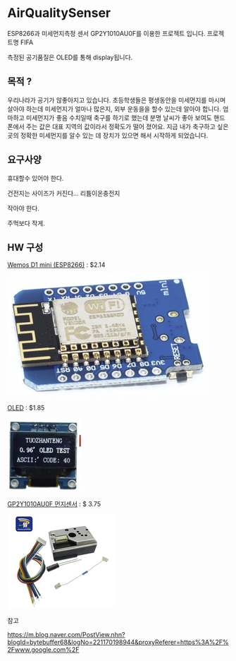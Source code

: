 # AirQualitySenser

ESP8266과 미세먼지측정 센서 GP2Y1010AU0F를 이용한 프로젝트 입니다. 프로젝트명 FIFA

측정된 공기품질은 OLED를 통해 display됩니다.

## 목적 ?
우리나라가 공기가 않좋아지고 있습니다. 초등학생들은 평생동안을 미세먼지를 마시며 살아야 하는데  미세먼지가 얼마나 많은지, 외부 운동을을 할수 있는데 알아야 합니다. 엄마하고 미세먼지가 좋음 수치일때 축구를 하기로 했는데 분명 날씨가 좋아 보여도 핸드폰에서 주는 값은 대표 지역의 값이라서 정확도가 떨어 졌어요.  지금 내가 축구하고 싶은 곳의 정확한 미세먼지를 알수 있는 데 장치가 있으면 해서 시작하게 되었습니다. 

## 요구사양
휴대할수 있어야 한다. 

건전지는 사이즈가 커진다... 리튬이온충전지

작아야 한다.

주먹보다 작게.

## HW 구성
[Wemos D1 mini (ESP8266)](https://ko.aliexpress.com/item/D1-mini-Mini-NodeMcu-4M-bytes-Lua-WIFI-Internet-of-Things-development-board-based-ESP8266-by/32644199530.html?spm=a2g12.search0104.3.1.543e5ac4gH7f73&ws_ab_test=searchweb0_0,searchweb201602_4_10065_10068_319_317_10696_5733916_10924_453_10084_5733716_454_10083_10618_10920_10921_10922_10307_10712_537_5734316_536_10713_5733816_10059_10884_10887_5734016_100031_321_322_10103,searchweb201603_51,ppcSwitch_0&algo_expid=27f6511a-d9f4-4a92-9d84-45c215702695-0&algo_pvid=27f6511a-d9f4-4a92-9d84-45c215702695) :  $2.14 

![](images/wemos_d1_mini.png)

[OLED](https://ko.aliexpress.com/item/Free-Shipping-White-Blue-Whiteand-Blue-color-0-96-inch-128X64-OLED-Display-Module-For-arduino/32713614136.html?spm=a2g12.search0104.3.1.4a7724edUzz2Wr&ws_ab_test=searchweb0_0,searchweb201602_4_10065_10068_319_317_10696_5733916_10924_453_10084_5733716_454_10083_10618_10920_10921_10922_10307_10712_537_5734316_536_10713_5733816_10059_10884_10887_5734016_100031_321_322_10103,searchweb201603_51,ppcSwitch_0&algo_expid=54cdfd51-2968-41fc-8529-dd13bdc815ad-0&algo_pvid=54cdfd51-2968-41fc-8529-dd13bdc815ad) : $1.85

![](images/oled.png)

[GP2Y1010AU0F 먼지센서](https://www.aliexpress.com/item/Free-Shipping-GP2Y1010AU0F-Compact-Optical-Dust-Sensor-Smoke-Particle-Sensor-With-Cable/32377264750.html?spm=2114.search0104.3.85.511c7164wAM7If&ws_ab_test=searchweb0_0,searchweb201602_4_10065_10068_319_317_10696_453_10084_454_10083_10618_10307_10712_538_537_536_10713_5734315_10059_10884_10887_100031_321_322_10103,searchweb201603_51,ppcSwitch_0&algo_expid=e6ecdc0b-e9cc-42d9-bf99-3ce6a7a89697-12&algo_pvid=e6ecdc0b-e9cc-42d9-bf99-3ce6a7a89697) : $ 3.75

![](images/dust_simple.png)



참고 

https://m.blog.naver.com/PostView.nhn?blogId=bytebuffer68&logNo=221170198944&proxyReferer=https%3A%2F%2Fwww.google.com%2F
